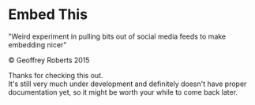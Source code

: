 # Embed This

"Weird experiment in pulling bits out of social media feeds to make embedding nicer"

© Geoffrey Roberts 2015

Thanks for checking this out.  
It's still very much under development and definitely doesn't have proper documentation yet,
so it might be worth your while to come back later.
